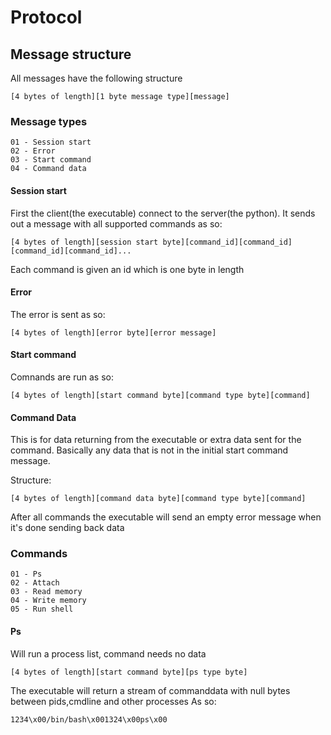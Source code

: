 # Protocol

## Message structure
All messages have the following structure

```
[4 bytes of length][1 byte message type][message]
```

### Message types

```
01 - Session start
02 - Error
03 - Start command
04 - Command data
```

#### Session start

First the client(the executable) connect to the server(the python).
It sends out a message with all supported commands as so:

```
[4 bytes of length][session start byte][command_id][command_id][command_id][command_id]...
```

Each command is given an id which is one byte in length

#### Error

The error is sent as so:
```
[4 bytes of length][error byte][error message]
```

#### Start command

Comnands are run as so:
```
[4 bytes of length][start command byte][command type byte][command]
```


#### Command Data

This is for data returning from the executable or extra data sent for the command.
Basically any data that is not in the initial start command message.

Structure:
```
[4 bytes of length][command data byte][command type byte][command]
```

After all commands the executable will send an empty error message when it's done sending back data

### Commands
```
01 - Ps
02 - Attach
03 - Read memory
04 - Write memory
05 - Run shell
```

#### Ps

Will run a process list, command needs no data
```
[4 bytes of length][start command byte][ps type byte]
```

The executable will return a stream of commanddata with null bytes between pids,cmdline and other processes
As so:
```
1234\x00/bin/bash\x001324\x00ps\x00
```